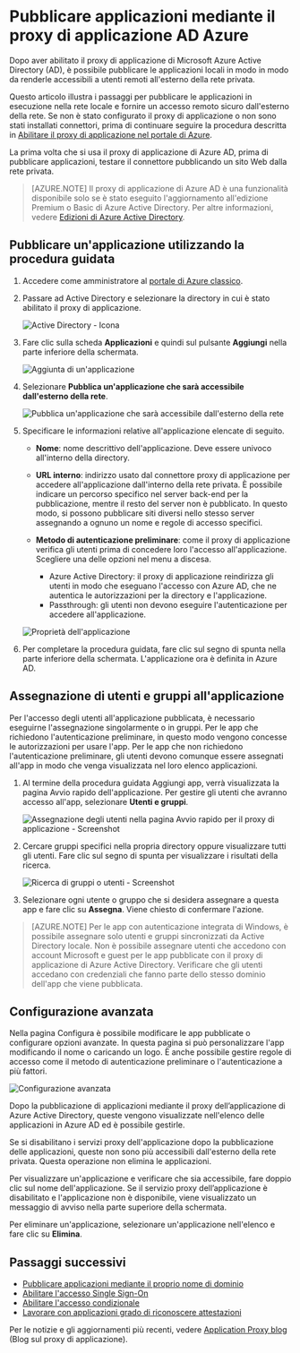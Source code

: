 <properties
	pageTitle="Pubblicare app con il proxy di applicazione di Azure AD | Microsoft Azure"
	description="Pubblicare applicazioni locali nel cloud con il proxy di applicazione di Azure AD."
	services="active-directory"
	documentationCenter=""
	authors="kgremban"
	manager="stevenpo"
	editor=""/>

<tags
	ms.service="active-directory"
	ms.workload="identity"
	ms.tgt_pltfrm="na"
	ms.devlang="na"
	ms.topic="get-started-article"
	ms.date="06/17/2016"
	ms.author="kgremban"/>


# Pubblicare applicazioni mediante il proxy di applicazione AD Azure


Dopo aver abilitato il proxy di applicazione di Microsoft Azure Active Directory (AD), è possibile pubblicare le applicazioni locali in modo in modo da renderle accessibili a utenti remoti all'esterno della rete privata.

Questo articolo illustra i passaggi per pubblicare le applicazioni in esecuzione nella rete locale e fornire un accesso remoto sicuro dall'esterno della rete. Se non è stato configurato il proxy di applicazione o non sono stati installati connettori, prima di continuare seguire la procedura descritta in [Abilitare il proxy di applicazione nel portale di Azure](active-directory-application-proxy-enable.md).

La prima volta che si usa il proxy di applicazione di Azure AD, prima di pubblicare applicazioni, testare il connettore pubblicando un sito Web dalla rete privata.

> [AZURE.NOTE] Il proxy di applicazione di Azure AD è una funzionalità disponibile solo se è stato eseguito l'aggiornamento all'edizione Premium o Basic di Azure Active Directory. Per altre informazioni, vedere [Edizioni di Azure Active Directory](active-directory-editions.md).

## Pubblicare un'applicazione utilizzando la procedura guidata

1. Accedere come amministratore al [portale di Azure classico](https://manage.windowsazure.com/).
2. Passare ad Active Directory e selezionare la directory in cui è stato abilitato il proxy di applicazione.

	![Active Directory - Icona](./media/active-directory-application-proxy-publish/ad_icon.png)

3. Fare clic sulla scheda **Applicazioni** e quindi sul pulsante **Aggiungi** nella parte inferiore della schermata.

	![Aggiunta di un'applicazione](./media/active-directory-application-proxy-publish/aad_appproxy_selectdirectory.png)

4. Selezionare **Pubblica un'applicazione che sarà accessibile dall'esterno della rete**.

	![Pubblica un'applicazione che sarà accessibile dall'esterno della rete](./media/active-directory-application-proxy-publish/aad_appproxy_addapp.png)

5. Specificare le informazioni relative all'applicazione elencate di seguito.

	- **Nome**: nome descrittivo dell'applicazione. Deve essere univoco all'interno della directory.
	- **URL interno**: indirizzo usato dal connettore proxy di applicazione per accedere all'applicazione dall'interno della rete privata. È possibile indicare un percorso specifico nel server back-end per la pubblicazione, mentre il resto del server non è pubblicato. In questo modo, si possono pubblicare siti diversi nello stesso server assegnando a ognuno un nome e regole di accesso specifici.
	- **Metodo di autenticazione preliminare**: come il proxy di applicazione verifica gli utenti prima di concedere loro l'accesso all'applicazione. Scegliere una delle opzioni nel menu a discesa.

		- Azure Active Directory: il proxy di applicazione reindirizza gli utenti in modo che eseguano l'accesso con Azure AD, che ne autentica le autorizzazioni per la directory e l'applicazione.
		- Passthrough: gli utenti non devono eseguire l'autenticazione per accedere all'applicazione.

	![Proprietà dell'applicazione](./media/active-directory-application-proxy-publish/aad_appproxy_appproperties.png)

6. Per completare la procedura guidata, fare clic sul segno di spunta nella parte inferiore della schermata. L'applicazione ora è definita in Azure AD.


## Assegnazione di utenti e gruppi all'applicazione

Per l'accesso degli utenti all'applicazione pubblicata, è necessario eseguirne l'assegnazione singolarmente o in gruppi. Per le app che richiedono l'autenticazione preliminare, in questo modo vengono concesse le autorizzazioni per usare l'app. Per le app che non richiedono l'autenticazione preliminare, gli utenti devono comunque essere assegnati all'app in modo che venga visualizzata nel loro elenco applicazioni.

1. Al termine della procedura guidata Aggiungi app, verrà visualizzata la pagina Avvio rapido dell'applicazione. Per gestire gli utenti che avranno accesso all'app, selezionare **Utenti e gruppi**.

	![Assegnazione degli utenti nella pagina Avvio rapido per il proxy di applicazione - Screenshot](./media/active-directory-application-proxy-publish/aad_appproxy_usersgroups.png)

2. Cercare gruppi specifici nella propria directory oppure visualizzare tutti gli utenti. Fare clic sul segno di spunta per visualizzare i risultati della ricerca.

  	![Ricerca di gruppi o utenti - Screenshot](./media/active-directory-application-proxy-publish/aad_appproxy_search.png)

2. Selezionare ogni utente o gruppo che si desidera assegnare a questa app e fare clic su **Assegna**. Viene chiesto di confermare l'azione.

> [AZURE.NOTE] Per le app con autenticazione integrata di Windows, è possibile assegnare solo utenti e gruppi sincronizzati da Active Directory locale. Non è possibile assegnare utenti che accedono con account Microsoft e guest per le app pubblicate con il proxy di applicazione di Azure Active Directory. Verificare che gli utenti accedano con credenziali che fanno parte dello stesso dominio dell'app che viene pubblicata.


## Configurazione avanzata

Nella pagina Configura è possibile modificare le app pubblicate o configurare opzioni avanzate. In questa pagina si può personalizzare l'app modificando il nome o caricando un logo. È anche possibile gestire regole di accesso come il metodo di autenticazione preliminare o l'autenticazione a più fattori.

![Configurazione avanzata](./media/active-directory-application-proxy-publish/aad_appproxy_configure.png)


Dopo la pubblicazione di applicazioni mediante il proxy dell’applicazione di Azure Active Directory, queste vengono visualizzate nell'elenco delle applicazioni in Azure AD ed è possibile gestirle.

Se si disabilitano i servizi proxy dell'applicazione dopo la pubblicazione delle applicazioni, queste non sono più accessibili dall'esterno della rete privata. Questa operazione non elimina le applicazioni.

Per visualizzare un'applicazione e verificare che sia accessibile, fare doppio clic sul nome dell'applicazione. Se il servizio proxy dell’applicazione è disabilitato e l'applicazione non è disponibile, viene visualizzato un messaggio di avviso nella parte superiore della schermata.

Per eliminare un'applicazione, selezionare un'applicazione nell'elenco e fare clic su **Elimina**.

## Passaggi successivi

- [Pubblicare applicazioni mediante il proprio nome di dominio](active-directory-application-proxy-custom-domains.md)
- [Abilitare l'accesso Single Sign-On](active-directory-application-proxy-sso-using-kcd.md)
- [Abilitare l'accesso condizionale](active-directory-application-proxy-conditional-access.md)
- [Lavorare con applicazioni grado di riconoscere attestazioni](active-directory-application-proxy-claims-aware-apps.md)

Per le notizie e gli aggiornamenti più recenti, vedere [Application Proxy blog](http://blogs.technet.com/b/applicationproxyblog/) (Blog sul proxy di applicazione).

<!---HONumber=AcomDC_0622_2016-->